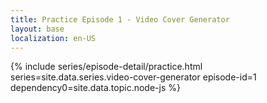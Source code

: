 ```yaml
---
title: Practice Episode 1 - Video Cover Generator
layout: base
localization: en-US
---
```


{% include series/episode-detail/practice.html
    series=site.data.series.video-cover-generator
    episode-id=1
    dependency0=site.data.topic.node-js
%}